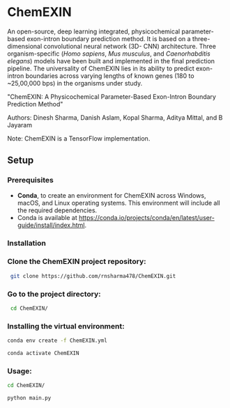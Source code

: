 # ChemEXIN

An open-source, deep learning integrated, physicochemical parameter-based exon-intron boundary prediction method. It is based on a three-dimensional convolutional neural network (3D- CNN) architecture. Three organism-specific (_Homo sapiens_, _Mus musculus_, and _Caenorhabditis elegans_) models have been built and implemented in the final prediction pipeline. The universality of ChemEXIN lies in its ability to predict exon-intron boundaries across varying lengths of known genes (180 to ~25,00,000 bps) in the organisms under study.

"ChemEXIN:  A Physicochemical Parameter-Based Exon-Intron Boundary Prediction Method"

Authors: Dinesh Sharma, Danish Aslam, Kopal Sharma, Aditya Mittal, and B Jayaram

Note: ChemEXIN is a TensorFlow implementation.

## Setup

### Prerequisites
- **Conda**,  to create an environment for ChemEXIN across Windows, macOS, and Linux operating systems. This environment will include all the required dependencies. 
- Conda is available at https://conda.io/projects/conda/en/latest/user-guide/install/index.html.

### Installation
### Clone the ChemEXIN project repository:
```bash
 git clone https://github.com/rnsharma478/ChemEXIN.git
 ```
### Go to the project directory:
```bash
 cd ChemEXIN/
```
### Installing the virtual environment:
```bash
conda env create -f ChemEXIN.yml
```
```bash
conda activate ChemEXIN
```
### Usage:
```bash
cd ChemEXIN/
```
```bash
python main.py
```

